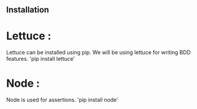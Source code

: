 ## Installation 
# Lettuce :
Lettuce can be installed using pip. We will be using lettuce for writing BDD features.
'pip install lettuce'
# Node :
Node is used for assertions.
'pip install node'
